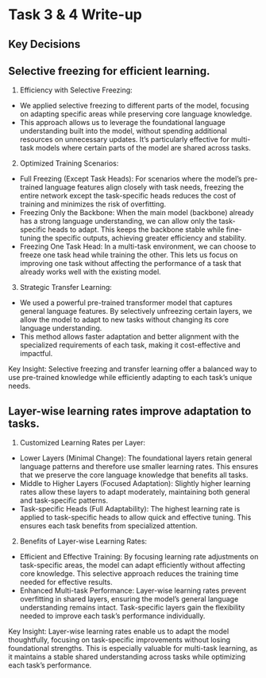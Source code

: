 # Task 3 & 4 Write-up
## Key Decisions
## Selective freezing for efficient learning.

1) Efficiency with Selective Freezing:

- We applied selective freezing to different parts of the model, focusing on adapting specific areas while preserving core language knowledge.
- This approach allows us to leverage the foundational language understanding built into the model, without spending additional resources on unnecessary updates. It’s particularly effective for multi-task models where certain parts of the model are shared across tasks.

2) Optimized Training Scenarios:

- Full Freezing (Except Task Heads): For scenarios where the model’s pre-trained language features align closely with task needs, freezing the entire network except the task-specific heads reduces the cost of training and minimizes the risk of overfitting.
- Freezing Only the Backbone: When the main model (backbone) already has a strong language understanding, we can allow only the task-specific heads to adapt. This keeps the backbone stable while fine-tuning the specific outputs, achieving greater efficiency and stability.
- Freezing One Task Head: In a multi-task environment, we can choose to freeze one task head while training the other. This lets us focus on improving one task without affecting the performance of a task that already works well with the existing model.

3) Strategic Transfer Learning:

- We used a powerful pre-trained transformer model that captures general language features. By selectively unfreezing certain layers, we allow the model to adapt to new tasks without changing its core language understanding.
- This method allows faster adaptation and better alignment with the specialized requirements of each task, making it cost-effective and impactful.

Key Insight: Selective freezing and transfer learning offer a balanced way to use pre-trained knowledge while efficiently adapting to each task’s unique needs.

## Layer-wise learning rates improve adaptation to tasks.
1) Customized Learning Rates per Layer:

- Lower Layers (Minimal Change): The foundational layers retain general language patterns and therefore use smaller learning rates. This ensures that we preserve the core language knowledge that benefits all tasks.
- Middle to Higher Layers (Focused Adaptation): Slightly higher learning rates allow these layers to adapt moderately, maintaining both general and task-specific patterns.
- Task-specific Heads (Full Adaptability): The highest learning rate is applied to task-specific heads to allow quick and effective tuning. This ensures each task benefits from specialized attention.

2) Benefits of Layer-wise Learning Rates:

- Efficient and Effective Training: By focusing learning rate adjustments on task-specific areas, the model can adapt efficiently without affecting core knowledge. This selective approach reduces the training time needed for effective results.
- Enhanced Multi-task Performance: Layer-wise learning rates prevent overfitting in shared layers, ensuring the model’s general language understanding remains intact. Task-specific layers gain the flexibility needed to improve each task’s performance individually.

Key Insight: Layer-wise learning rates enable us to adapt the model thoughtfully, focusing on task-specific improvements without losing foundational strengths. This is especially valuable for multi-task learning, as it maintains a stable shared understanding across tasks while optimizing each task’s performance.